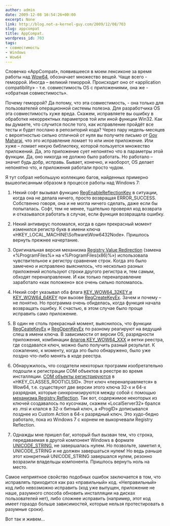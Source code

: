 ```yaml
---
author: admin
date: 2009-12-08 16:54:26+00:00
excerpt: None
link: http://blog.not-a-kernel-guy.com/2009/12/08/703
slug: appcompat
title: AppCompat.
wordpress_id: 703
tags:
- совместимость
- Windows
- Wow64
---
```


Словечко «AppCompat», появившееся в моем лексиконе за время работы над [Wow64](http://blog.not-a-kernel-guy.com/2009/06/09/571), обозначает множество вещей. Чаще всего - геморрой. Иногда – великий  геморрой. Происходит оно от «application compatibility» - т.е. совместимость OS с приложениями, она же - «обратная совместимость».

Почему геморрой? Да потому, что эта совместимость, - она только для пользователей операционной системы полезна. Для разработчика OS эта совместимость хуже вреда. Скажем, исправляете вы ошибку в обработке некорректных параметров той или иной функции Win32. Как вы думаете, что случится после того, как исправление пройдёт все тесты и будет послано в репозиторий кода? Через пару недель-месяцев с вероятностью сильно отличной от нуля вы получите письмо от [Gov Maharaj](http://channel9.msdn.com/shows/Developer+Meet+Server/Application-Compatibility-Debugging/), что это исправление ломает то или иное приложение. Или хуже – ломает некую библиотеку, которой пользуется множество приложений. Да, это приложение сует непонятно что в параметры этой функции. Да, оно никогда не должно было работать. Но работало – значит будь добр, исправь. Бывает, конечно, и наоборот, OS делает непонятно что, и приложения работали просто чудом. 

Я тут собрал небольшую коллекцию багов, найденных примерно вышеописанным образом в процессе работы над Windows 7:

  1. Некий софт вызывал функцию [RegEnableReflectionKey](http://msdn.microsoft.com/en-us/library/ms724859%28VS.85%29.aspx) в ситуации, когда она не делала ничего, просто возвращая ERROR_SUCCESS. Собственно говоря, она и не могла ничего сделать, даже если бы попыталась. Софт, тем не менее, тщательно проверял код возврата и отказывался работать в случае, если функция возвращала ошибку.

  2. Некий антивирус поломался, когда в один прекрасный момент изменился регистр букв в имени ключа «HKEY_LOCAL_MACHINE\Software\Wow6432Node». Пришлось вернуть прежнее начертание.

  3. Оригинальная версия механизма [Registry Value Redirection](http://msdn.microsoft.com/en-us/library/aa384232%28VS.85%29.aspx) (замена «%ProgramFiles%» на «%ProgramFiles(x86)%») использовала чувствительное к регистру сравнение строк. Когда это было замечено и исправлено выяснилось, что несколько разных приложений используют строки другого регистра и, тем самым, обходят перенаправление. И как только перенаправление заработало «как положено» все очень сильно поломалось.

  4. Некий софт указывал оба флага [KEY_WOW64_32KEY и KEY_WOW64_64KEY](http://msdn.microsoft.com/en-us/library/aa384129%28VS.85%29.aspx) при вызове [RegCreateKeyEx](http://msdn.microsoft.com/en-us/library/ms724844%28VS.85%29.aspx). Зачем и почему – не понятно. Но программа очень обиделась, когда функция начала возвращать ошибку. К счастью, в этом случае было проще исправить само приложение.

  5. В один не столь прекрасный момент, выяснилось, что функции [RegCeateKeyEx](http://msdn.microsoft.com/en-us/library/ms724844%28VS.85%29.aspx) и [RegOpenKeyEx](http://msdn.microsoft.com/en-us/library/ms724897%28VS.85%29.aspx) по разному реагируют на ведущий слеш в имени ключа. В зависимости от версии OS, разрядности приложения, комбинации [флагов KEY_WOW64_XXX](http://msdn.microsoft.com/en-us/library/aa384129%28VS.85%29.aspx) и ветки реестра, где создавался ключ, можно было получить разный результат. К сожалению, к моменту, когда это было обнаружено, было уже поздно что-либо менять в коде реестра.

  6. Обнаружилось, что создатели некоторых программ изобретательно подошли к регистрации COM объектов в реестре во время инсталляции. [COM объекты регистрируются](http://blog.not-a-kernel-guy.com/2007/04/13/172) в «HKEY_CLASSES_ROOT\CLSID». Этот ключ «перенаправляется» в Wow64, т.е. существуют две версии этого ключа 32-х и 64-х разрядная, которые синхронизируются между собой с помощью [механизма Registry Reflection](http://msdn.microsoft.com/en-us/library/aa384235%28VS.85%29.aspx). Так вот, содержимое некоторых из ключей создавалось по кусочкам, скажем «LocalServer32» брался из .msi и клался в 32-х битный ключ, а «ProgID» дописывался позднее из Custom Action в 64-х разрядный ключ. Это худо-бедно работало, пока из Windows 7 с корнем не выкорчевали Registry Reflection.

  7. Однажды  мне пришел баг, который был вызван тем, что строка, передаваемая в другой компонент Windows в формате [UNICODE_STRING](http://msdn.microsoft.com/en-us/library/aa380518%28VS.85%29.aspx), не завершалась нулем. Но позвольте, заметил я, UNICODE_STRING и не должен завершаться нулем! Но ведь раньше этот конкретный UNICODE_STRING завершался нулем, резонно возразили владельцы компонента. Пришлось вернуть ноль на место. 

Самое неприятное свойство подобных ошибок заключается в том, что исправлять приходится как раз «правильный» код. «Неправильный» код либо невозможно исправить (код уже выпущен, приложение не наше, разумного способа обновить инсталляции на дисках пользователей нет), либо сложнее исправить (например, этот код имеет гораздо больше зависимостей, которые нельзя протестировать в разумные сроки). 

Вот так и живем…
